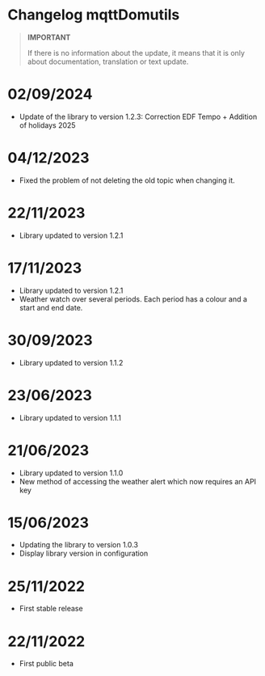 # Changelog mqttDomutils

>**IMPORTANT**
>
>If there is no information about the update, it means that it is only about documentation, translation or text update.

# 02/09/2024
- Update of the library to version 1.2.3: Correction EDF Tempo + Addition of holidays 2025 

# 04/12/2023
- Fixed the problem of not deleting the old topic when changing it.

# 22/11/2023
- Library updated to version 1.2.1

# 17/11/2023
- Library updated to version 1.2.1
- Weather watch over several periods. Each period has a colour and a start and end date.

# 30/09/2023
- Library updated to version 1.1.2

# 23/06/2023
- Library updated to version 1.1.1

# 21/06/2023
- Library updated to version 1.1.0
- New method of accessing the weather alert which now requires an API key

# 15/06/2023
- Updating the library to version 1.0.3
- Display library version in configuration

# 25/11/2022
- First stable release

# 22/11/2022
- First public beta
